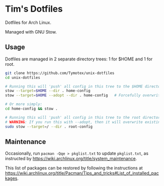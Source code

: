 # Tim's Dotfiles
Dotfiles for Arch Linux.

Managed with GNU Stow.

## Usage
Dotfiles are managed in 2 separate directory trees: 1 for $HOME and 1 for root.
```sh
git clone https://github.com/Tymotex/unix-dotfiles
cd unix-dotfiles

# Running this will 'push' all config in this tree to the $HOME directory.
stow --target=$HOME --dir . home-config
stow --target=$HOME --adopt --dir . home-config   # Forcefully overwrite all local configs with the ones from this repo.

# Or more simply:
cd home-config && stow .

# Running this will 'push' all config in this tree to the root directory.
# WARNING: If you run this with --adopt, then it will overwrite existing files.
sudo stow --target=/ --dir . root-config

```

## Maintenance
Occasionally, run `pacman -Qqe > pkglist.txt` to update `pkglist.txt`, as instructed by https://wiki.archlinux.org/title/system_maintenance.

This list of packages can be restored by following the instructions at https://wiki.archlinux.org/title/Pacman/Tips_and_tricks#List_of_installed_packages.

